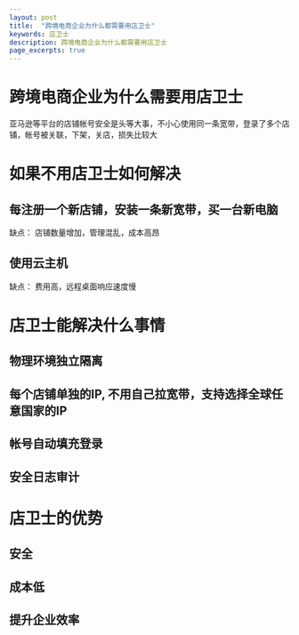 ```yaml
---
layout: post
title:  "跨境电商企业为什么都需要用店卫士"
keywords: 店卫士
description: 跨境电商企业为什么都需要用店卫士
page_excerpts: true
---
```


# 跨境电商企业为什么需要用店卫士

亚马逊等平台的店铺帐号安全是头等大事，不小心使用同一条宽带，登录了多个店铺，帐号被关联，下架，关店，损失比较大

# 如果不用店卫士如何解决
## 每注册一个新店铺，安装一条新宽带，买一台新电脑
缺点： 店铺数量增加，管理混乱，成本高昂
## 使用云主机
缺点： 费用高，远程桌面响应速度慢

# 店卫士能解决什么事情
## 物理环境独立隔离
## 每个店铺单独的IP, 不用自己拉宽带，支持选择全球任意国家的IP
## 帐号自动填充登录
## 安全日志审计

# 店卫士的优势
## 安全
## 成本低
## 提升企业效率
